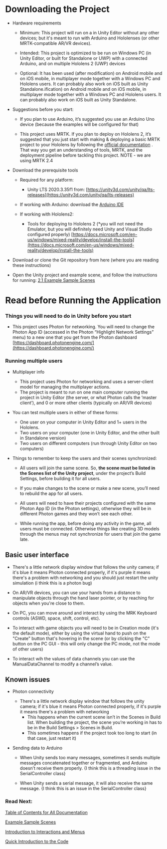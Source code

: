 # Downloading the Project

* Hardware requirements
  
  * Minimum: This project will run on a in Unity Editor without any other devices; but it's meant to run with Arduino and Hololenses (or other MRTK-compatible AR/VR devices).
  
  * Intended: This project is optimized to be run on Windows PC (in Unity Editor, or built for Standalone or UWP) with a connected Arduino, and on multiple Hololens 2 (UWP) devices
  
  * Optional: It has been used (after modification) on Android mobile and on iOS mobile, in multiplayer mode together with a Windows PC and Hololens users. It can probably also work on iOS built as Unity Standalone.ification) on Android mobile and on iOS mobile, in multiplayer mode together with a Windows PC and Hololens users. It can probably also work on iOS built as Unity Standalone.

* Suggestions before you start:
  
  * If you plan to use Arduino, it’s suggested you use an Arduino Uno device (because the examples will be configured for that)
  
  * This project uses MRTK. If you plan to deploy on Hololens 2, it’s suggested that you just start with making & deploying a basic MRTK project to your Hololens by following the  [official documentation](https://docs.microsoft.com/en-us/learn/paths/beginner-hololens-2-tutorials/) . That way you get an understanding of tools, MRTK, and the deployment pipeline before tackling this project. NOTE - we are using MRTK 2.4

* Download the prerequisite tools
  
  * Required for any platform:
    
    * Unity LTS 2020.3.35f1 from: [https://unity3d.com/unity/qa/lts-releases](https://unity3d.com/unity/qa/lts-releases) 
  
  * If working with Arduino: download the [Arduino IDE](https://www.arduino.cc/en/software)
  
  * If working with Hololens2:
    
    * Tools for deploying to Hololens 2 (*you will not need the Emulator, but you will definitely need Unity and Visual Studio configured properly) [https://docs.microsoft.com/en-us/windows/mixed-reality/develop/install-the-tools](https://docs.microsoft.com/en-us/windows/mixed-reality/develop/install-the-tools) 

* Download or clone the Git repository from here (where you are reading these instructions)

* Open the Unity project and example scene, and follow the instructions for running: [2.1 Example Sample Scenes](./2.1_Sample_Scenes.md)

# Read before Running the Application

### Things you will need to do in Unity before you start

* This project uses Photon for networking. You will need to change the Photon App ID (accessed in the Photon “Highlight Network Settings” menu) to a new one that you get from the Photon dashboard [https://dashboard.photonengine.com/](https://dashboard.photonengine.com/)

### Running multiple users

* Multiplayer info
  
  * This project uses Photon for networking and uses a server-client model for managing the multiplayer actions.
  * The project is meant to run on one main computer running the project in Unity Editor (the server, or what Photon calls the ‘master client’), and 0 or more other clients (typically on AR/VR devices)

* You can test multiple users in either of these forms:
  
  * One user on your computer in Unity Editor and 1+ users in the Hololens.
  * Two users on your computer (one in Unity Editor, and the other built in Standalone version)
  * Two users on different computers (run through Unity Editor on two computers)

* Things to remember to keep the users and their scenes synchronized:
  
  * All users will join the same scene. So, **the scene must be listed in the Scenes list of the Unity project**, under the project’s Build Settings, before building it for all users.
  
  * If you make changes to the scene or make a new scene, you’ll need to rebuild the app for all users.
  
  * All users will need to have their projects configured with the same Photon App ID (in the Photon settings), otherwise they will be in different Photon games and they won’t see each other. 
  
  * While running the app, before doing any activity in the game, all users must be connected. Otherwise things like creating 3D models through the menus may not synchronize for users that join the game late.

## Basic user interface

* There's a little network display window that follows the unity camera; if it's blue it means Photon connected properly, if it's purple it means there's a problem with networking and you should just restart the unity simulation (i think this is a photon bug)

* On AR/VR devices, you can use your hands from a distance to manipulate objects through the hand laser pointer, or by reaching for objects when you're close to them.

* On PC, you can move around and interact by using the MRK Keyboard controls (ASWD, space, shift, control, etc).

* To interact with game objects you will need to be in Creation mode (it's the default mode), either by using the virtual hand to push on the "Create" button that's hovering in the scene (or by clicking the "C" button on the PC GUI - this will only change the PC mode, not the mode of other users)

* To interact wih the values of data channels you can use the ManualDataChannel to modify a channel’s value.

## Known issues

* Photon connectivity
  
  * There's a little network display window that follows the unity camera; if it's blue it means Photon connected properly, if it's purple it means there's a problem with networking
    * This happens when the current scene isn’t in the Scenes in Build list. When building the project, the scene you’re working in has to be in the Build Settings > Scenes in Build.
    * This sometimes happens if the project took too long to start (in that case, just restart it)

* Sending data to Arduino
  
  * When Unity sends too many messages, sometimes it sends multiple messages concatenated together or fragmented, and Arduino doesn’t receive them properly. {I think this is a threading issue in the SerialController class}
  
  * When Unity sends a serial message, it will also receive the same message. {I think this is an issue in the SerialController class}

### Read Next:

  [Table of Contents for All Documentation](./)

[Example Sample Scenes](./2.1_Sample_Scenes.md)

[Introduction to Interactions and Menus](./2.2_Intro_to_User_Interactions_and_Menus.md)

[Quick Introduction to the Code](./3.0_Quick_Introduction_to_the_Code.md)
